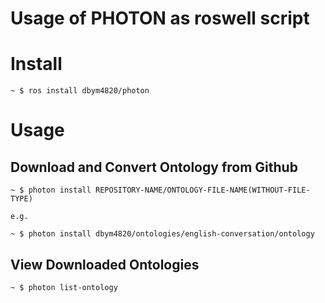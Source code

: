 # Usage of PHOTON as roswell script

# Install

```
~ $ ros install dbym4820/photon
```

# Usage

## Download and Convert Ontology from Github

```
~ $ photon install REPOSITORY-NAME/ONTOLOGY-FILE-NAME(WITHOUT-FILE-TYPE)

e.g.

~ $ photon install dbym4820/ontologies/english-conversation/ontology
```

## View Downloaded Ontologies

```
~ $ photon list-ontology
```

